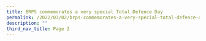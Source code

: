 ```yaml
---
title: BRPS commemorates a very special Total Defence Day
permalink: /2022/03/02/brps-commemorates-a-very-special-total-defence-day/
description: ""
third_nav_title: Page 2
---
```

